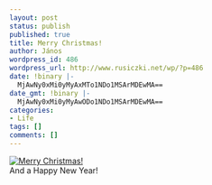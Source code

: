 ```yaml
---
layout: post
status: publish
published: true
title: Merry Christmas!
author: János
wordpress_id: 486
wordpress_url: http://www.rusiczki.net/wp/?p=486
date: !binary |-
  MjAwNy0xMi0yMyAxMTo1NDo1MSArMDEwMA==
date_gmt: !binary |-
  MjAwNy0xMi0yMyAwODo1NDo1MSArMDEwMA==
categories:
- Life
tags: []
comments: []
---
```

<p><a href="http://www.flickr.com/photos/janos/2129793116/"><img src="http://farm3.static.flickr.com/2306/2129793116_9302fa1313.jpg" alt="Merry Christmas!" border="0" class="image" /></a><br />
And a Happy New Year!</p>
